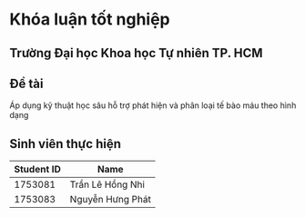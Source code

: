 # Khóa luận tốt nghiệp

## Trường Đại học Khoa học Tự nhiên TP. HCM

## Đề tài

Áp dụng kỹ thuật học sâu hỗ trợ phát hiện và phân loại tế bào máu theo hình dạng

## Sinh viên thực hiện

| Student ID | Name             |
| ---------- | ---------------- |
| 1753081    | Trần Lê Hồng Nhi |
| 1753083    | Nguyễn Hưng Phát |
